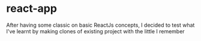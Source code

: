 # react-app
After having some classic on basic ReactJs concepts, I decided to test what I've learnt by making clones of existing project with the little I remember

